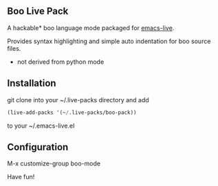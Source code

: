 ## Boo Live Pack

A hackable* boo language mode packaged for [emacs-live](http://overtone.github.io/emacs-live).

Provides syntax highlighting and simple auto indentation for boo source files.

* not derived from python mode

## Installation

git clone into your ~/.live-packs directory and add
```lisp
(live-add-packs '(~/.live-packs/boo-pack))
```
to your ~/.emacs-live.el

## Configuration

M-x customize-group boo-mode

 Have fun!
